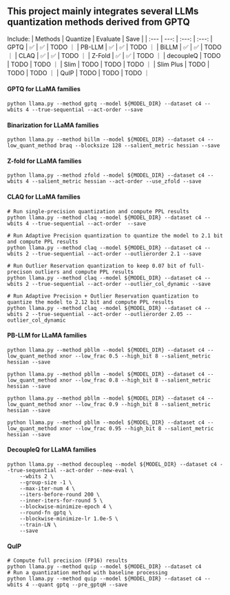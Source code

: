
## This project mainly integrates several LLMs quantization methods derived from GPTQ

Include:
| Methods | Quantize | Evaluate | Save |
| :--- | ---: | :---: | :---: 
| GPTQ | ✅ | ✅ | TODO ｜
| PB-LLM | ✅ | ✅ | TODO ｜
| BiLLM | ✅ | ✅ | TODO ｜
| CLAQ | ✅ | ✅ | TODO ｜
| Z-Fold | ✅ | ✅ | TODO ｜
| decoupleQ | TODO | TODO | TODO ｜
| Slim | TODO | TODO | TODO ｜
| Slim Plus | TODO | TODO | TODO ｜
| QuIP | TODO | TODO | TODO ｜

#### GPTQ for LLaMA families
```
python llama.py --method gptq --model ${MODEL_DIR} --dataset c4 --wbits 4 --true-sequential --act-order --save
```


#### Binarization for LLaMA families
```
python llama.py --method billm --model ${MODEL_DIR} --dataset c4 --low_quant_method braq --blocksize 128 --salient_metric hessian --save
```


#### Z-fold for LLaMA families
```
python llama.py --method zfold --model ${MODEL_DIR} --dataset c4 --wbits 4 --salient_metric hessian --act-order --use_zfold --save
```


#### CLAQ for LLaMA families
```
# Run single-precision quantization and compute PPL results
python llama.py --method claq --model ${MODEL_DIR} --dataset c4 --wbits 4 --true-sequential --act-order  --save

# Run Adaptive Precision quantization to quantize the model to 2.1 bit and compute PPL results
python llama.py --method claq --model ${MODEL_DIR} --dataset c4 --wbits 2 --true-sequential --act-order --outlierorder 2.1 --save

# Run Outlier Reservation quantization to keep 0.07 bit of full-precison outliers and compute PPL results
python llama.py --method claq --model ${MODEL_DIR} --dataset c4 --wbits 2 --true-sequential --act-order --outlier_col_dynamic --save

# Run Adaptive Precision + Outlier Reservation quantization to quantize the model to 2.12 bit and compute PPL results
python llama.py --method claq --model ${MODEL_DIR} --dataset c4 --wbits 2 --true-sequential --act-order --outlierorder 2.05 --outlier_col_dynamic
```


#### PB-LLM for LLaMA families
```
python llama.py --method pbllm --model ${MODEL_DIR} --dataset c4 --low_quant_method xnor --low_frac 0.5 --high_bit 8 --salient_metric hessian --save

python llama.py --method pbllm --model ${MODEL_DIR} --dataset c4 --low_quant_method xnor --low_frac 0.8 --high_bit 8 --salient_metric hessian --save

python llama.py --method pbllm --model ${MODEL_DIR} --dataset c4 --low_quant_method xnor --low_frac 0.9 --high_bit 8 --salient_metric hessian --save

python llama.py --method pbllm --model ${MODEL_DIR} --dataset c4 --low_quant_method xnor --low_frac 0.95 --high_bit 8 --salient_metric hessian --save

```

#### DecoupleQ for LLaMA families
```
python llama.py --method decoupleq --model ${MODEL_DIR} --dataset c4 --true-sequential --act-order --new-eval \
    --wbits 2 \
    --group-size -1 \
    --max-iter-num 4 \
    --iters-before-round 200 \
    --inner-iters-for-round 5 \
    --blockwise-minimize-epoch 4 \
    --round-fn gptq \
    --blockwise-minimize-lr 1.0e-5 \
    --train-LN \
    --save
```


#### QuIP
```
# Compute full precision (FP16) results
python llama.py --method quip --model ${MODEL_DIR} --dataset c4
# Run a quantization method with baseline processing
python llama.py --method quip --model ${MODEL_DIR} --dataset c4 --wbits 4 --quant gptq --pre_gptqH --save 
```